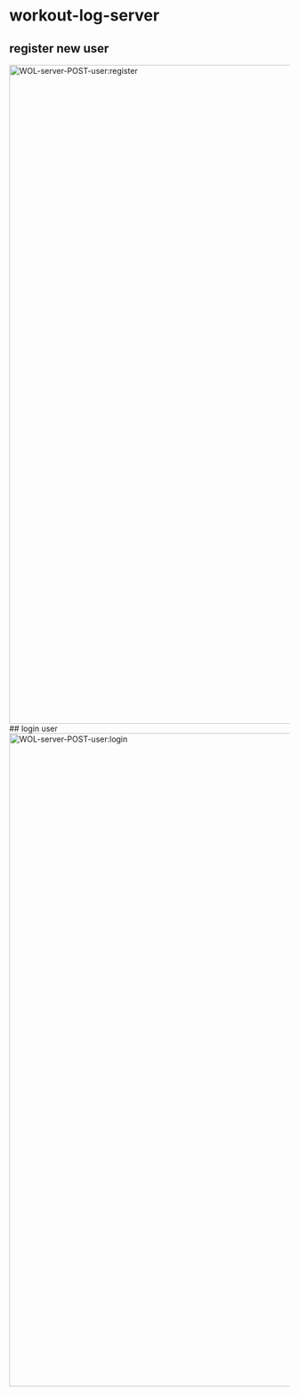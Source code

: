 # workout-log-server
## register new user
<img width="1184" alt="WOL-server-POST-user:register" src="https://user-images.githubusercontent.com/80425188/122850140-bc5f5580-d2da-11eb-8e18-f8894edb4d4d.png">
## login user
<img width="1174" alt="WOL-server-POST-user:login" src="https://user-images.githubusercontent.com/80425188/122850156-c4b79080-d2da-11eb-8cf1-945dc6b814f8.png">
